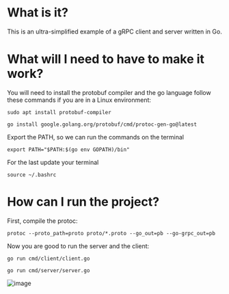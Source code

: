 <h1>What is it?</h1>
This is an ultra-simplified example of a gRPC client and server written in Go.

<h1>What will I need to have to make it work?</h1>
You will need to install the protobuf compiler and the go language follow these commands if you are in a Linux environment:

`sudo apt install protobuf-compiler `

`go install google.golang.org/protobuf/cmd/protoc-gen-go@latest`

Export the PATH, so we can run the commands on the terminal

`export PATH="$PATH:$(go env GOPATH)/bin"`

For the last update your terminal

`source ~/.bashrc`

<h1>How can I run the project?</h1>

First, compile the protoc:

`protoc --proto_path=proto proto/*.proto --go_out=pb --go-grpc_out=pb`

Now you are good to run the server and the client:

`go run cmd/client/client.go`

`go run cmd/server/server.go`

![image](https://user-images.githubusercontent.com/33813203/169661855-76d034ef-ac66-4389-95ea-3879a4a6ca6b.png)
